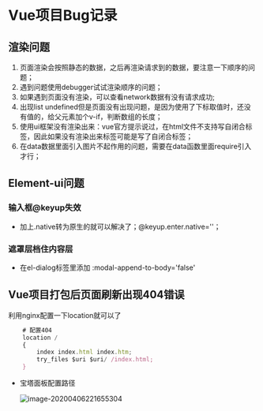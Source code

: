 # Vue项目Bug记录

## 渲染问题

1. 页面渲染会按照静态的数据，之后再渲染请求到的数据，要注意一下顺序的问题；
2. 遇到问题使用debugger试试渲染顺序的问题；
3. 如果遇到页面没有渲染，可以查看network数据有没有请求成功;
4. 出现list undefined但是页面没有出现问题，是因为使用了下标取值时，还没有值的，给父元素加个v-if，判断数组的长度；
5. 使用ui框架没有渲染出来：vue官方提示说过，在html文件不支持写自闭合标签，因此如果没有渲染出来标签可能是写了自闭合标签；
6. 在data数据里面引入图片不起作用的问题，需要在data函数里面require引入才行；



## Element-ui问题

### 输入框@keyup失效

* 加上.native转为原生的就可以解决了；@keyup.enter.native=''；

### **遮罩层档住内容层**

* 在el-dialog标签里添加 :modal-append-to-body='false'





## Vue项目打包后页面刷新出现404错误

利用nginx配置一下location就可以了

```js
    # 配置404
    location /
    {
        index index.html index.htm;
        try_files $uri $uri/ /index.html;
    }
```

* 宝塔面板配置路径

  ![image-20200406221655304](https://notecdn.heny.vip/images/vue%E9%A1%B9%E7%9B%AEbug%E8%AE%B0%E5%BD%95_01.png)